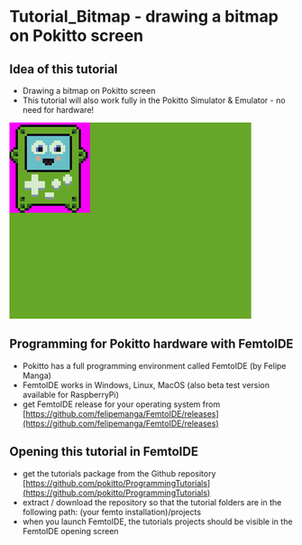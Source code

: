 # Tutorial_Bitmap - drawing a bitmap on Pokitto screen

## Idea of this tutorial
* Drawing a bitmap on Pokitto screen
* This tutorial will also work fully in the Pokitto Simulator & Emulator - no need for hardware!

![screenshot](./tutorial_pics/screenshot.png)

## Programming for Pokitto hardware with FemtoIDE

* Pokitto has a full programming environment called FemtoIDE (by Felipe Manga)
* FemtoIDE works in Windows, Linux, MacOS (also beta test version available for RaspberryPi)
* get FemtoIDE release for your operating system from [https://github.com/felipemanga/FemtoIDE/releases](https://github.com/felipemanga/FemtoIDE/releases)

## Opening this tutorial in FemtoIDE

* get the tutorials package from the Github repository [https://github.com/pokitto/ProgrammingTutorials](https://github.com/pokitto/ProgrammingTutorials)
* extract / download the repository so that the tutorial folders are in the following path: (your femto installation)/projects
* when you launch FemtoIDE, the tutorials projects should be visible in the FemtoIDE opening screen  



